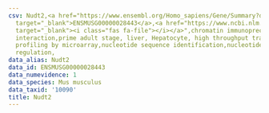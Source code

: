 ```yaml
---
csv: Nudt2,<a href="https://www.ensembl.org/Homo_sapiens/Gene/Summary?db=core;g=ENSMUSG00000028443"
  target="_blank">ENSMUSG00000028443</a>,<a href="https://www.ncbi.nlm.nih.gov/pubmed/23834426"
  target="_blank"><i class="fas fa-file"></i></a>",chromatin immunoprecipitation assay,direct
  interaction,prime adult stage, liver, Hepatocyte, high throughput transcription
  profiling by microarray,nucleotide sequence identification,nucleotide sequence identification,transcriptional
  regulation,
data_alias: Nudt2
data_id: ENSMUSG00000028443
data_numevidence: 1
data_species: Mus musculus
data_taxid: '10090'
title: Nudt2
---
```

